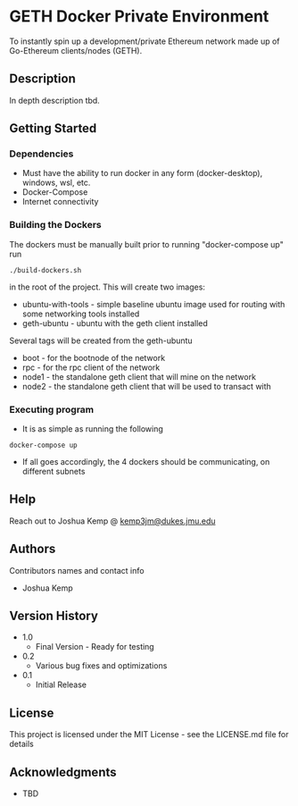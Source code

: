 # GETH Docker Private Environment

To instantly spin up a development/private Ethereum network made up of Go-Ethereum clients/nodes (GETH).

## Description

In depth description tbd.

## Getting Started

### Dependencies

* Must have the ability to run docker in any form (docker-desktop), windows, wsl, etc.
* Docker-Compose 
* Internet connectivity

### Building the Dockers

The dockers must be manually built prior to running "docker-compose up" run
```
./build-dockers.sh
```
in the root of the project.
This will create two images:
* ubuntu-with-tools - simple baseline ubuntu image used for routing with some networking tools installed
* geth-ubuntu - ubuntu with the geth client installed

Several tags will be created from the geth-ubuntu
* boot - for the bootnode of the network
* rpc - for the rpc client of the network
* node1 - the standalone geth client that will mine on the network
* node2 - the standalone geth client that will be used to transact with

### Executing program

* It is as simple as running the following
```
docker-compose up
```
* If all goes accordingly, the 4 dockers should be communicating, on different subnets

## Help

Reach out to Joshua Kemp @ kemp3jm@dukes.jmu.edu

## Authors

Contributors names and contact info

* Joshua Kemp

## Version History

* 1.0
    * Final Version - Ready for testing
* 0.2
    * Various bug fixes and optimizations 
* 0.1
    * Initial Release

## License

This project is licensed under the MIT License - see the LICENSE.md file for details

## Acknowledgments

* TBD
